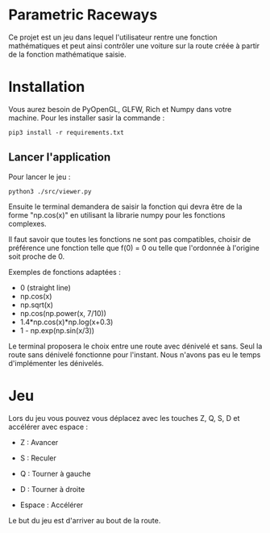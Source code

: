 # Parametric Raceways

Ce projet est un jeu dans lequel l'utilisateur rentre une fonction mathématiques et peut ainsi contrôler une voiture sur la route créée à partir de la fonction mathématique saisie.

# Installation

Vous aurez besoin de PyOpenGL, GLFW, Rich et Numpy dans votre machine. Pour les installer sasir la commande :

    pip3 install -r requirements.txt

## Lancer l'application

Pour lancer le jeu :

    python3 ./src/viewer.py


Ensuite le terminal demandera de saisir la fonction qui devra être de la forme "np.cos(x)" en utilisant la librarie numpy pour les fonctions complexes.

Il faut savoir que toutes les fonctions ne sont pas compatibles, choisir de préférence une fonction telle que f(0) = 0 ou telle que l'ordonnée à l'origine soit proche de 0.

Exemples de fonctions adaptées :

- 0 (straight line)
- np.cos(x)
- np.sqrt(x)
- np.cos(np.power(x, 7/10))
- 1.4*np.cos(x)*np.log(x+0.3)
- 1 - np.exp(np.sin(x/3))

Le terminal proposera le choix entre une route avec dénivelé et sans. Seul la route sans dénivelé fonctionne pour l'instant. Nous n'avons pas eu le temps d'implémenter les dénivelés.



# Jeu

Lors du jeu vous pouvez vous déplacez avec les touches Z, Q, S, D et accélérer avec espace :

- Z : Avancer
- S : Reculer
- Q : Tourner à gauche
- D : Tourner à droite

- Espace : Accélérer


Le but du jeu est d'arriver au bout de la route.
